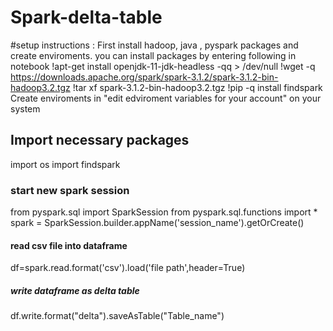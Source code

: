 # Spark-delta-table
#setup instructions :
First install hadoop, java , pyspark packages and create enviroments. you can install packages by entering following in notebook
!apt-get install openjdk-11-jdk-headless -qq > /dev/null
!wget -q https://downloads.apache.org/spark/spark-3.1.2/spark-3.1.2-bin-hadoop3.2.tgz
!tar xf spark-3.1.2-bin-hadoop3.2.tgz
!pip -q install findspark
Create enviroments in "edit edviroment variables for your account" on your system
## Import necessary packages
import os
import findspark
### start new spark session
from pyspark.sql import SparkSession
from pyspark.sql.functions import *
spark = SparkSession.builder.appName('session_name').getOrCreate()
#### read csv file into dataframe
df=spark.read.format('csv').load('file path',header=True)
##### write dataframe as delta table
df.write.format("delta").saveAsTable("Table_name")
